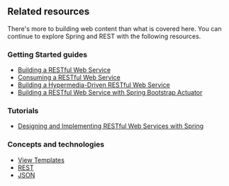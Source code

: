 ## Related resources

There's more to building web content than what is covered here. You can continue to explore Spring and REST with the following resources.

### Getting Started guides

* [Building a RESTful Web Service][gs-rest-service]
* [Consuming a RESTful Web Service][gs-consuming-rest]
* [Building a Hypermedia-Driven RESTful Web Service][gs-rest-hateoas]
* [Building a RESTful Web Service with Spring Bootstrap Actuator][gs-actuator-service]

[gs-rest-service]: /guides/gs/rest-service/
[gs-consuming-rest]: /guides/gs/consuming-rest/
[gs-rest-hateoas]: /guides/gs/rest-hateoas/
[gs-actuator-service]: /guides/gs/actuator-service/

### Tutorials

* [Designing and Implementing RESTful Web Services with Spring][tut-rest]

[tut-rest]: /guides/tutorials/rest

### Concepts and technologies

* [View Templates][u-view-templates]
* [REST][u-rest]
* [JSON][u-json]

[u-view-templates]: /understanding/view-templates
[u-rest]: /understanding/REST
[u-json]: /understanding/JSON
 
